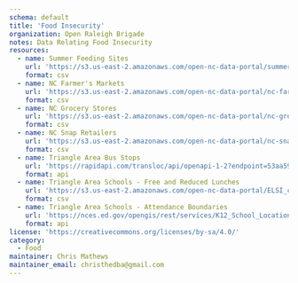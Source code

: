 ```yaml
---
schema: default
title: 'Food Insecurity'
organization: Open Raleigh Brigade
notes: Data Relating Food Insecurity
resources:
  - name: Summer Feeding Sites
    url: 'https://s3.us-east-2.amazonaws.com/open-nc-data-portal/summerfeeding-geocode-census.csv'
    format: csv
  - name: NC Farmer's Markets
    url: 'https://s3.us-east-2.amazonaws.com/open-nc-data-portal/nc-farmers-markets.csv'
    format: csv
  - name: NC Grocery Stores
    url: 'https://s3.us-east-2.amazonaws.com/open-nc-data-portal/nc-grocery-stores.csv'
    format: csv
  - name: NC Snap Retailers
    url: 'https://s3.us-east-2.amazonaws.com/open-nc-data-portal/nc-snap-retailers.csv'
    format: csv
  - name: Triangle Area Bus Stops
    url: 'https://rapidapi.com/transloc/api/openapi-1-2?endpoint=53aa596ce4b051a76d24121d'
    format: api
  - name: Triangle Area Schools - Free and Reduced Lunches
    url: 'https://s3.us-east-2.amazonaws.com/open-nc-data-portal/ELSI_csv_export_6369036253258172578092.csv'
    format: csv
  - name: Triangle Area Schools - Attendance Boundaries
    url: 'https://nces.ed.gov/opengis/rest/services/K12_School_Locations/SABS_1516/MapServer'
    format: api
license: 'https://creativecommons.org/licenses/by-sa/4.0/'
category:
  - Food
maintainer: Chris Mathews
maintainer_email: christhedba@gmail.com
---
```


